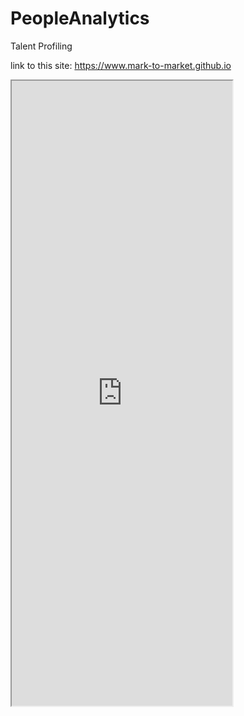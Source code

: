# PeopleAnalytics
Talent Profiling

link to this site: https://www.mark-to-market.github.io

<iframe src="https://185.4.135.24/peopleanalytics" scrolling="yes" frameborder="10" width="100%" height="1000" style="max-width: 70%;"></iframe>
